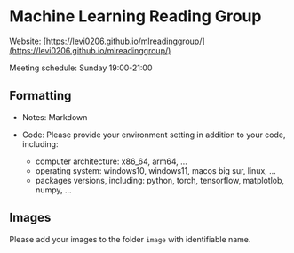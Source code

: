 # Machine Learning Reading Group

Website: [https://levi0206.github.io/mlreadinggroup/](https://levi0206.github.io/mlreadinggroup/)

Meeting schedule: Sunday 19:00-21:00

## Formatting
- Notes: Markdown

- Code: Please provide your environment setting in addition to your code, including:
  - computer architecture: x86_64, arm64, ...
  - operating system: windows10, windows11, macos big sur, linux, ...
  -  packages versions, including: python, torch, tensorflow, matplotlob, numpy, ...

## Images
Please add your images to the folder `image` with identifiable name. 


